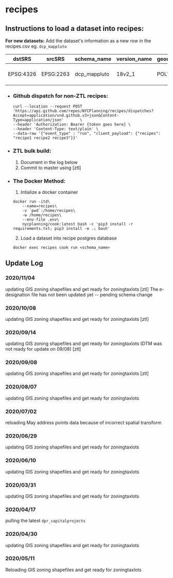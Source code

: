 # recipes

## Instructions to load a dataset into recipes:

**For new datasets:** Add the dataset's information as a new row in the recipes.csv
eg. `dcp_mappluto`

| dstSRS | srcSRS | schema_name | version_name | geometryType |  layerCreationOptions | metaInfo | path | srcOpenOptions | newFieldNames |
| ----------- | ------------- | ------------- | ------------- | ----------- | ------------- | ------------- | ------------- | ----------- | ------------- |
| EPSG:4326 | EPSG:2263 | dcp_mappluto | 18v2_1 | POLYGON | ['OVERWRITE=YES', 'PRECISION=NO'] | bytes | https://www1.nyc.gov/assets/planning/download/zip/data-maps/open-data/nyc_mappluto_18v2_1_shp.zip/MapPLUTO.shp  | [] | [] |

+ ### Github dispatch for non-ZTL recipes: 

    ```
    curl --location --request POST 'https://api.github.com/repos/NYCPlanning/recipes/dispatches?Accept=application/vnd.github.v3+json&Content-Type=application/json'       \
    --header 'Authorization: Bearer {token goes here} \
    --header 'Content-Type: text/plain' \
    --data-raw '{"event_type" : "run", "client_payload": {"recipes": "recipe1 recipe2 recipe3"}}'
    ```
+ ### ZTL bulk build:
    1. Document in the log below
    2. Commit to master using [ztl] 

+ ### The Docker Method:
    1. Intialize a docker container
    ```
    docker run -itd\
        --name=recipes\
        -v `pwd`:/home/recipes\
        -w /home/recipes\
        --env-file .env\
        nycplanning/cook:latest bash -c 'pip3 install -r requirements.txt; pip3 install -e .; bash'
    ```

    2. Load a dataset into recipe postgres database
    ```
    docker exec recipes cook run <schema_name>
    ```
## Update Log
### 2020/11/04
updating GIS zoning shapefiles and get ready for zoningtaxlots [ztl]
The e-designation file has not been updated yet -- pending schema change

### 2020/10/08
updating GIS zoning shapefiles and get ready for zoningtaxlots [ztl]

### 2020/09/14
updating GIS zoning shapefiles and get ready for zoningtaxlots (DTM was not ready for update on 09/08) [ztl]

### 2020/09/08
updating GIS zoning shapefiles and get ready for zoningtaxlots [ztl]

### 2020/08/07
updating GIS zoning shapefiles and get ready for zoningtaxlots

### 2020/07/02
reloading May address points data because of incorrect spatial transform

### 2020/06/29
updating GIS zoning shapefiles and get ready for zoningtaxlots

### 2020/06/10
updating GIS zoning shapefiles and get ready for zoningtaxlots

### 2020/03/31 
updating GIS zoning shapefiles and get ready for zoningtaxlots

### 2020/04/17 
pulling the latest `dpr_capitalprojects`

### 2020/04/30 
updating GIS zoning shapefiles and get ready for zoningtaxlots

### 2020/05/11
Reloading GIS zoning shapefiles and get ready for zoningtaxlots


